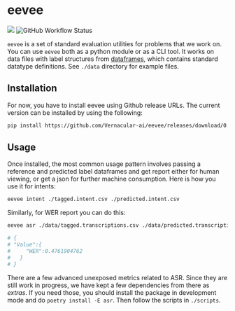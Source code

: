 # eevee

![](https://img.shields.io/github/v/tag/Vernacular-ai/eevee.svg?style=flat-square) ![GitHub Workflow Status](https://img.shields.io/github/workflow/status/Vernacular-ai/eevee/CI?style=flat-square)

`eevee` is a set of standard evaluation utilities for problems that we work on.
You can use `eevee` both as a python module or as a CLI tool. It works on data
files with label structures from
[dataframes](https://github.com/Vernacular-ai/dataframes), which contains
standard datatype definitions. See `./data` directory for example files.

## Installation

For now, you have to install eevee using Github release URLs. The current
version can be installed by using the following:

```bash
pip install https://github.com/Vernacular-ai/eevee/releases/download/0.5.1/eevee-0.5.1-py3-none-any.whl
```

## Usage

Once installed, the most common usage pattern involves passing a reference and
predicted label dataframes and get report either for human viewing, or get a
json for further machine consumption. Here is how you use it for intents:

```bash
eevee intent ./tagged.intent.csv ./predicted.intent.csv
```

Similarly, for WER report you can do this:

```bash
eevee asr ./data/tagged.transcriptions.csv ./data/predicted.transcriptions.csv --json

# {
# "Value":{
#     "WER":0.4761904762
#   }
# }
```

There are a few advanced unexposed metrics related to ASR. Since they are still
work in progress, we have kept a few dependencies from there as _extras_. If you
need those, you should install the package in development mode and do `poetry
install -E asr`. Then follow the scripts in `./scripts`.
